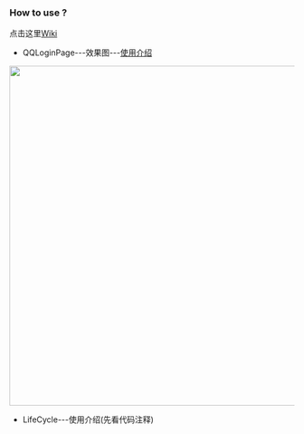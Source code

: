 ### How to use ?

点击这里[Wiki](https://github.com/azhon/ReactNative/wiki)

* QQLoginPage---效果图---[使用介绍](http://blog.csdn.net/a_zhon/article/details/78040711)

<img src="https://github.com/azhon/ReactNative/blob/master/images/qq_login.png" width="600">

* LifeCycle---使用介绍(先看代码注释)



